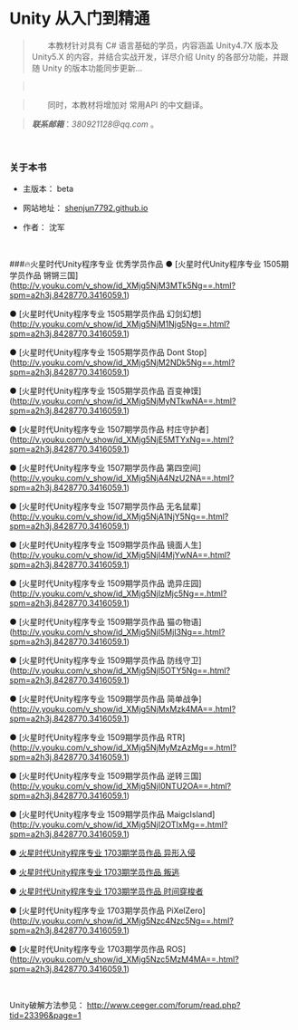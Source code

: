 # Unity 从入门到精通


>&emsp;&emsp;本教材针对具有 C# 语言基础的学员，内容涵盖 Unity4.7X 版本及 Unity5.X 的内容，并结合实战开发，详尽介绍 Unity 的各部分功能，并跟随 Unity 的版本功能同步更新...

>&emsp;&emsp;

>&emsp;&emsp;同时，本教材将增加对 常用API 的中文翻译。

>___联系邮箱___：_380921128@qq.com_ 。


&emsp;


### 关于本书

* 主版本： beta

* 网站地址： [shenjun7792.github.io](https://shenjun7792.github.io)

* 作者： 沈军

&emsp;


###🔥火星时代Unity程序专业 优秀学员作品
● [火星时代Unity程序专业 1505期学员作品 锵锵三国]
(http://v.youku.com/v_show/id_XMjg5NjM3MTk5Ng==.html?spm=a2h3j.8428770.3416059.1)

● [火星时代Unity程序专业 1505期学员作品 幻剑幻想]
(http://v.youku.com/v_show/id_XMjg5NjM1Njg5Ng==.html?spm=a2h3j.8428770.3416059.1)

● [火星时代Unity程序专业 1505期学员作品 Dont Stop]
(http://v.youku.com/v_show/id_XMjg5NjM2NDk5Ng==.html?spm=a2h3j.8428770.3416059.1)


● [火星时代Unity程序专业 1505期学员作品 百变神馍]
(http://v.youku.com/v_show/id_XMjg5NjMyNTkwNA==.html?spm=a2h3j.8428770.3416059.1)


● [火星时代Unity程序专业 1507期学员作品 村庄守护者]
(http://v.youku.com/v_show/id_XMjg5NjE5MTYxNg==.html?spm=a2h3j.8428770.3416059.1)

● [火星时代Unity程序专业 1507期学员作品 第四空间]
(http://v.youku.com/v_show/id_XMjg5NjA4NzU2NA==.html?spm=a2h3j.8428770.3416059.1)

● [火星时代Unity程序专业 1507期学员作品 无名鼠辈]
(http://v.youku.com/v_show/id_XMjg5NjA1NjY5Ng==.html?spm=a2h3j.8428770.3416059.1)

● [火星时代Unity程序专业 1509期学员作品 镜面人生]
(http://v.youku.com/v_show/id_XMjg5NjI4MjYwNA==.html?spm=a2h3j.8428770.3416059.1)

● [火星时代Unity程序专业 1509期学员作品 诡异庄园]
(http://v.youku.com/v_show/id_XMjg5NjIzMjc5Ng==.html?spm=a2h3j.8428770.3416059.1)

● [火星时代Unity程序专业 1509期学员作品 猫の物语]
(http://v.youku.com/v_show/id_XMjg5NjI5MjI3Ng==.html?spm=a2h3j.8428770.3416059.1)

● [火星时代Unity程序专业 1509期学员作品 防线守卫]
(http://v.youku.com/v_show/id_XMjg5NjI5OTY5Ng==.html?spm=a2h3j.8428770.3416059.1)

● [火星时代Unity程序专业 1509期学员作品 简单战争]
(http://v.youku.com/v_show/id_XMjg5NjMxMzk4MA==.html?spm=a2h3j.8428770.3416059.1)

● [火星时代Unity程序专业 1509期学员作品 RTR]
(http://v.youku.com/v_show/id_XMjg5NjMyMzAzMg==.html?spm=a2h3j.8428770.3416059.1)



● [火星时代Unity程序专业 1509期学员作品 逆转三国]
(http://v.youku.com/v_show/id_XMjg5NjI0NTU2OA==.html?spm=a2h3j.8428770.3416059.1)

● [火星时代Unity程序专业 1509期学员作品 MaigcIsland]
(http://v.youku.com/v_show/id_XMjg5NjI2OTIxMg==.html?spm=a2h3j.8428770.3416059.1)

● [火星时代Unity程序专业 1703期学员作品 异形入侵](http://v.youku.com/v_show/id_XMjg2ODI5OTIwNA==.html?spm=a2h3j.8428770.3416059.1)

● [火星时代Unity程序专业 1703期学员作品 叛逃](http://v.youku.com/v_show/id_XMjg3NzU0NzE2OA==.html?spm=a2h3j.8428770.3416059.1)

● [火星时代Unity程序专业 1703期学员作品 时间穿梭者](http://v.youku.com/v_show/id_XMjg5NTE3NTMzMg==.html?spm=a2h3j.8428770.3416059.1)

● [火星时代Unity程序专业 1703期学员作品 PiXelZero]
(http://v.youku.com/v_show/id_XMjg5Nzc4Nzc5Ng==.html?spm=a2h3j.8428770.3416059.1)

● [火星时代Unity程序专业 1703期学员作品 ROS]
(http://v.youku.com/v_show/id_XMjg5Nzc5MzM4MA==.html?spm=a2h3j.8428770.3416059.1)






&emsp;

Unity破解方法参见：
http://www.ceeger.com/forum/read.php?tid=23396&page=1

&emsp;
